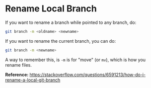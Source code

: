 # Rename Local Branch

If you want to rename a branch while pointed to any branch, do:

```bash
git branch -m <oldname> <newname>
```

If you want to rename the current branch, you can do:

```bash
git branch -m <newname>
```

A way to remember this, is `-m` is for "move" (or `mv`), which is how you rename files.

**Reference:** https://stackoverflow.com/questions/6591213/how-do-i-rename-a-local-git-branch